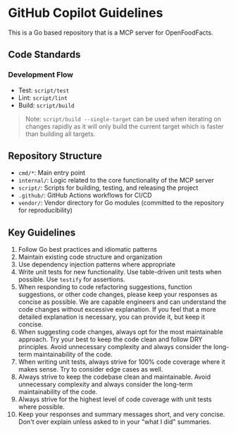 # GitHub Copilot Guidelines

This is a Go based repository that is a MCP server for OpenFoodFacts.

## Code Standards

### Development Flow

- Test: `script/test`
- Lint: `script/lint`
- Build: `script/build`

> Note: `script/build --single-target` can be used when iterating on changes rapidly as it will only build the current target which is faster than building all targets.

## Repository Structure

- `cmd/*`: Main entry point
- `internal/`: Logic related to the core functionality of the MCP server
- `script/`: Scripts for building, testing, and releasing the project
- `.github/`: GitHub Actions workflows for CI/CD
- `vendor/`: Vendor directory for Go modules (committed to the repository for reproducibility)

## Key Guidelines

1. Follow Go best practices and idiomatic patterns
2. Maintain existing code structure and organization
3. Use dependency injection patterns where appropriate
4. Write unit tests for new functionality. Use table-driven unit tests when possible. Use `testify` for assertions.
5. When responding to code refactoring suggestions, function suggestions, or other code changes, please keep your responses as concise as possible. We are capable engineers and can understand the code changes without excessive explanation. If you feel that a more detailed explanation is necessary, you can provide it, but keep it concise.
6. When suggesting code changes, always opt for the most maintainable approach. Try your best to keep the code clean and follow DRY principles. Avoid unnecessary complexity and always consider the long-term maintainability of the code.
7. When writing unit tests, always strive for 100% code coverage where it makes sense. Try to consider edge cases as well.
8. Always strive to keep the codebase clean and maintainable. Avoid unnecessary complexity and always consider the long-term maintainability of the code.
9. Always strive for the highest level of code coverage with unit tests where possible.
10. Keep your responses and summary messages short, and very concise. Don't over explain unless asked to in your "what I did" summaries.
